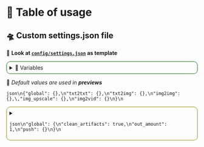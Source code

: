 # 🍹 Table of usage
## 🛸 Custom settings.json file

🚀 **Look at [`config/settings.json`](https://github.com/AI-Image-Gen/generator/blob/main/config/settings.json) as template**

<details style="border: 1px solid #006400; border-radius: 10px; padding: 7px; margin-bottom: 10px">
<summary> 📖 Variables</summary>

## 📔 Types of data
| 🔢 Input      | 🛸 Type | 🔥 Inputs              |
|:-------------:|:-------:|:----------------------:|
|`bool`         | boolean | `true` or `false`      | 
|`int`          | integer | any `number`           | 
|`str`          | string  | any `characters`       | 
|`arr`          | array   | array of some `input`s | 

## 💬 Input strings
🌐 *Example use:*
```json\n"input": "{REPO}"\n```

| 🔢 Input {}   | 🛸 Meaning              | 🔥 Side notes   |
|:-------------:|:-----------------------:|:---------------:|
|`REPO`         | `str` repository path   |<details><summary>Example</summary> `"repo/path"`</details>|

<details style="border: 1px solid #8B8000; border-radius: 10px; padding: 7px; margin-bottom: 10px">
<summary>

```json\n"input": "{config.Input}"\n```
</summary>

| 🔢 Input | 🛸 Meaning           |🔥 Side notes         |
|:------------------:|:--------------------:|:--------------------:|
|`mix0`              | Outputs amount `arr` | <details><summary>Example</summary>`[0, 1]` for <br>`out_amount: 2`</details>|
|`mix1`              | mix0 + previous ai amount `arr`     | 
|`mix2`              | mix1 + previous ai amount `arr`     | 

<details style="border: 1px solid #00008B; border-radius: 10px; padding: 7px">
<summary>

```json\n"input": "{config.models.Input}"\n```
</summary>

🚀 *Will be generated from config/models.json*

| 🔢 Input | 🛸 Meaning           |🔥 Side notes         |
|:------------------:|:--------------------:|:--------------------:|
|`txt2img`              | txt2img supported AI models `arr` | <details><summary>Example</summary>`["sd-v1.5"]`</details>|
|`img2img`              | img2img supported AI models `arr`     | 
|`img_upscale`              | img_upscale supported AI models `arr` | 
|`img2vid`              | img2vid supported AI models `arr`     | 

</details>
</details>

<details style="border: 1px solid #8B8000; border-radius: 10px; padding: 7px">
<summary>

```json\n"input": "{txt2txt.Input}"\n```
</summary>

🚀 *Will be generated from config/models.json*

| 🔢 Input | 🛸 Meaning           |🔥 Side notes         |
|:------------------:|:--------------------:|:--------------------:|
|`prompt`              | AI optimized prompt `str` | <details><summary>Example</summary>`"Generate something"`</details>|


</details>



</details>  


🚨 *Default values are used in **previews***  

```json\n{"global": {},\n"txt2txt": {},\n"txt2img": {},\n"img2img": {},\,"img_upscale": {},\n"img2vid": {}\n}\n```

<details style="border: 1px solid #8B8000; border-radius: 10px; padding: 7px">
<summary>

```json\n"global": {\n"clean_artifacts": true,\n"out_amount": 1,\n"push": {}\n}\n```
</summary>

| ⚡ Setting      | 🔢 Input          | 🔥 Description  |
|:----------------:|:------------------:|:--------------:|
|`clean_artifacts`| `bool`             | Delete temporary artifacts?| 
|`out_amount`| `int`<br>in **1**-**10** range    | How many prompts should be called?<details style="border: 1px solid; border-radius: 10px; padding: 2px"><summary>*Limitations* 🚧</summary>Edit available only with<br>**txt2txt** `active: true`</details> | 

<details style="border: 1px solid #006400; border-radius: 10px; padding: 7px">
<summary>

```json\n"push": {\n"active": true,\n"imgs_dir": "{REPO}/content/img",\n"vids_dir": "{REPO}/content/vid",\n"prompt_dir": "{REPO}/content/prompts",\n}\n```

</summary>

| ⚡ Setting      | 🔢 Input          | 🔥 Description |
|:---------------:|:------------------:|:---------------|
|`active`| `bool` | Push to repository? |
|`imgs_dir`| `str` | Images push path  |
|`vids_dir`| `str` | Videos push path  |
|`prompt_dir`| `str` | Prompts push path  |

</details>

</details>